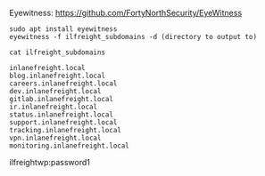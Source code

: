 Eyewitness: https://github.com/FortyNorthSecurity/EyeWitness
```
sudo apt install eyewitness
eyewitness -f ilfreight_subdomains -d (directory to output to)
```

```
cat ilfreight_subdomains

inlanefreight.local 
blog.inlanefreight.local 
careers.inlanefreight.local 
dev.inlanefreight.local 
gitlab.inlanefreight.local 
ir.inlanefreight.local 
status.inlanefreight.local 
support.inlanefreight.local 
tracking.inlanefreight.local 
vpn.inlanefreight.local
monitoring.inlanefreight.local
```

ilfreightwp:password1

